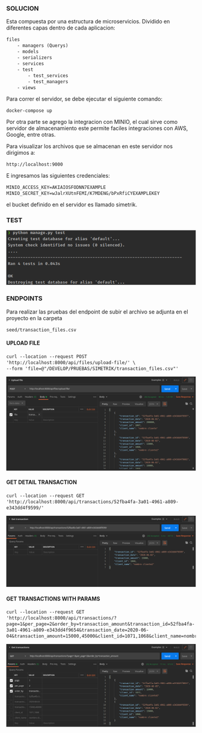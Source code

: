 ### SOLUCION
Esta compuesta por una estructura de microservicios.
Dividido en diferentes capas dentro de cada aplicacion:
    
    files
        - managers (Querys)
        - models
        - serializers
        - services
        - test
            - test_services
            - test_managers
        - views
        
Para correr el servidor, se debe ejecutar el siguiente comando: 

    docker-compose up
        
Por otra parte se agrego la integracion con MINIO, el cual sirve como servidor de almacenamiento
este permite faciles integraciones con AWS, Google, entre otras. 

Para visualizar los archivos que se almacenan en este servidor nos dirigimos a:

    http://localhost:9000
    
E ingresamos las siguientes credenciales:

    MINIO_ACCESS_KEY=AKIAIOSFODNN7EXAMPLE
    MINIO_SECRET_KEY=wJalrXUtnFEMI/K7MDENG/bPxRfiCYEXAMPLEKEY

el bucket definido en el servidor es llamado simetrik.

### TEST

![alt text](images_test/unit_test.png)

### ENDPOINTS

Para realizar las pruebas del endpoint de subir el archivo 
se adjunta en el proyecto en la carpeta
    
    seed/transaction_files.csv
    
#### UPLOAD FILE
    curl --location --request POST 'http://localhost:8000/api/files/upload-file/' \
    --form 'file=@"/DEVELOP/PRUEBAS/SIMETRIK/transaction_files.csv"'

    
![alt text](images_test/upload_file.png)

####  GET DETAIL TRANSACTION 

    curl --location --request GET 'http://localhost:8000/api/transactions/52fba4fa-3a01-4961-a809-e343dd4f9599/'
    
![alt text](images_test/get_detail_transaction.png)


#### GET TRANSACTIONS WITH PARAMS 
    
    curl --location --request GET 'http://localhost:8000/api/transactions/?page=1&per_page=2&order_by=transaction_amount&transaction_id=52fba4fa-3a01-4961-a809-e343dd4f9654&transaction_date=2020-06-04&transaction_amount=15000,45000&client_id=1071,1068&client_name=nombre%20cliente5'    
    
![alt text](images_test/get_transactions_with_params.png)
